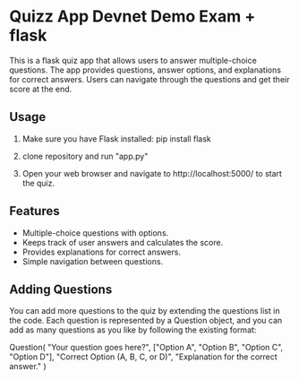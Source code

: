 # Quizz App Devnet Demo Exam + flask

This is a flask quiz app that allows users to answer multiple-choice questions.
The app provides questions, answer options, and explanations for correct answers. 
Users can navigate through the questions and get their score at the end.

## Usage
1. Make sure you have Flask installed:
pip install flask

2. clone repository and run "app.py"
3. Open your web browser and navigate to http://localhost:5000/ to start the quiz.

## Features
- Multiple-choice questions with options.
- Keeps track of user answers and calculates the score.
- Provides explanations for correct answers.
- Simple navigation between questions.

## Adding Questions
You can add more questions to the quiz by extending the questions list in the code. 
Each question is represented by a Question object, and you can add as many questions as you like by following the existing format:

Question(
    "Your question goes here?",
    ["Option A", "Option B", "Option C", "Option D"],
    "Correct Option (A, B, C, or D)",
    "Explanation for the correct answer."
)

